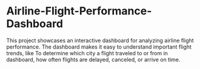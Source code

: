 # Airline-Flight-Performance-Dashboard
This project showcases an interactive dashboard for analyzing airline flight performance. The dashboard makes it easy to understand important flight trends, like To determine which city a flight traveled to or from in dashboard, how often flights are delayed, canceled, or arrive on time. 
